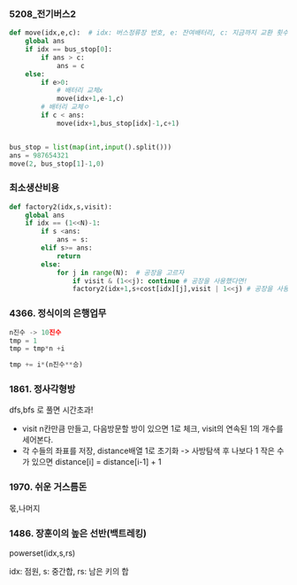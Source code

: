 ### 5208_전기버스2

```python
def move(idx,e,c):	# idx: 버스정류장 번호, e: 잔여배터리, c: 지금까지 교환 횟수
    global ans
    if idx == bus_stop[0]:
        if ans > c:
            ans = c
    else:
        if e>0:
        	# 배터리 교체x
        	move(idx+1,e-1,c)
        # 배터리 교체ㅇ
        if c < ans:
	        move(idx+1,bus_stop[idx]-1,c+1)


bus_stop = list(map(int,input().split()))
ans = 987654321
move(2, bus_stop[1]-1,0)
```



### 최소생산비용

```python
def factory2(idx,s,visit):
    global ans
    if idx == (1<<N)-1:
        if s <ans:
            ans = s:
        elif s>= ans:
            return
        else:
            for j in range(N):	# 공장을 고르자
                if visit & (1<<j): continue	# 공장을 사용했다면!
                factory2(idx+1,s+cost[idx][j],visit | 1<<j) # 공장을 사용할게
```



### 4366. 정식이의 은행업무

```python
n진수 -> 10진수
tmp = 1
tmp = tmp*n +i

tmp += i*(n진수**승)

```



### 1861. 정사각형방

dfs,bfs 로 풀면 시간초과!

- visit n칸만큼 만들고, 다음방문할 방이 있으면 1로 체크, visit의 연속된 1의 개수를 세어본다.
- 각 수들의 좌표를 저장, distance배열 1로 초기화 -> 사방탐색 후 나보다 1 작은 수가 있으면 distance[i] = distance[i-1] + 1



### 1970. 쉬운 거스름돈

몫,나머지



### 1486. 장훈이의 높은 선반(백트레킹)

powerset(idx,s,rs)

idx: 점원, s: 중간합, rs: 남은 키의 합




